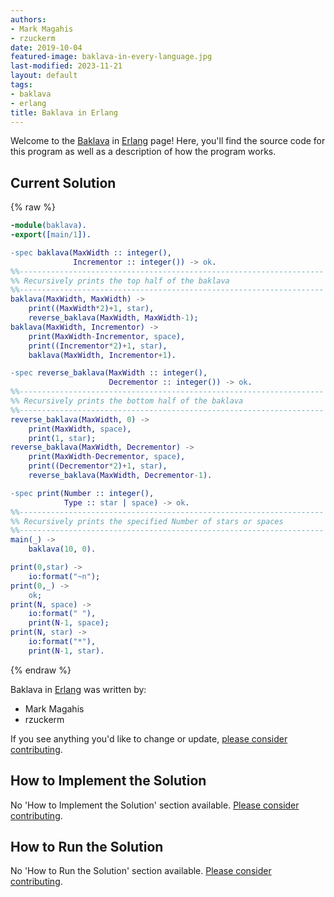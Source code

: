 ```yaml
---
authors:
- Mark Magahis
- rzuckerm
date: 2019-10-04
featured-image: baklava-in-every-language.jpg
last-modified: 2023-11-21
layout: default
tags:
- baklava
- erlang
title: Baklava in Erlang
---
```


Welcome to the [Baklava](https://sampleprograms.io/projects/baklava) in [Erlang](https://sampleprograms.io/languages/erlang) page! Here, you'll find the source code for this program as well as a description of how the program works.

## Current Solution

{% raw %}

```erlang
-module(baklava).
-export([main/1]).

-spec baklava(MaxWidth :: integer(),
              Incrementor :: integer()) -> ok.
%%--------------------------------------------------------------------
%% Recursively prints the top half of the baklava 
%%--------------------------------------------------------------------
baklava(MaxWidth, MaxWidth) ->
    print((MaxWidth*2)+1, star),
    reverse_baklava(MaxWidth, MaxWidth-1);
baklava(MaxWidth, Incrementor) ->
    print(MaxWidth-Incrementor, space),
    print((Incrementor*2)+1, star),
    baklava(MaxWidth, Incrementor+1).

-spec reverse_baklava(MaxWidth :: integer(),
                      Decrementor :: integer()) -> ok.
%%--------------------------------------------------------------------
%% Recursively prints the bottom half of the baklava
%%--------------------------------------------------------------------
reverse_baklava(MaxWidth, 0) ->
    print(MaxWidth, space),
    print(1, star);
reverse_baklava(MaxWidth, Decrementor) ->
    print(MaxWidth-Decrementor, space),
    print((Decrementor*2)+1, star),
    reverse_baklava(MaxWidth, Decrementor-1).

-spec print(Number :: integer(),
            Type :: star | space) -> ok.
%%--------------------------------------------------------------------
%% Recursively prints the specified Number of stars or spaces
%%--------------------------------------------------------------------
main(_) ->
    baklava(10, 0).

print(0,star) ->
    io:format("~n");
print(0,_) ->
    ok;
print(N, space) ->
    io:format(" "),
    print(N-1, space);
print(N, star) ->
    io:format("*"),
    print(N-1, star).

```

{% endraw %}

Baklava in [Erlang](https://sampleprograms.io/languages/erlang) was written by:

- Mark Magahis
- rzuckerm

If you see anything you'd like to change or update, [please consider contributing](https://github.com/TheRenegadeCoder/sample-programs).

## How to Implement the Solution

No 'How to Implement the Solution' section available. [Please consider contributing](https://github.com/TheRenegadeCoder/sample-programs-website).

## How to Run the Solution

No 'How to Run the Solution' section available. [Please consider contributing](https://github.com/TheRenegadeCoder/sample-programs-website).